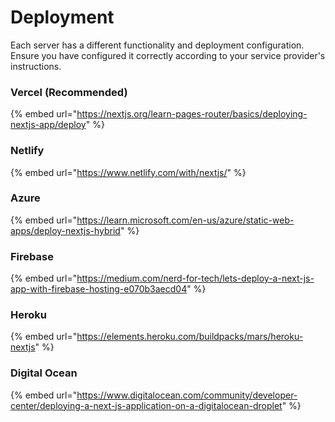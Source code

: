 # Deployment

Each server has a different functionality and deployment configuration. Ensure you have configured it correctly according to your service provider's instructions.

### **Vercel (Recommended)**

{% embed url="https://nextjs.org/learn-pages-router/basics/deploying-nextjs-app/deploy" %}

### **Netlify**

{% embed url="https://www.netlify.com/with/nextjs/" %}

### **Azure**

{% embed url="https://learn.microsoft.com/en-us/azure/static-web-apps/deploy-nextjs-hybrid" %}

### **Firebase**

{% embed url="https://medium.com/nerd-for-tech/lets-deploy-a-next-js-app-with-firebase-hosting-e070b3aecd04" %}

### Heroku

{% embed url="https://elements.heroku.com/buildpacks/mars/heroku-nextjs" %}

### Digital Ocean

{% embed url="https://www.digitalocean.com/community/developer-center/deploying-a-next-js-application-on-a-digitalocean-droplet" %}

